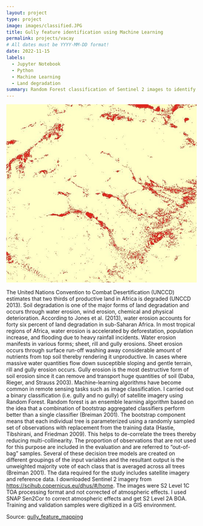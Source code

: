```yaml
---
layout: project
type: project
image: images/classified.JPG
title: Gully feature identification using Machine Learning
permalink: projects/vacay
# All dates must be YYYY-MM-DD format!
date: 2022-11-15
labels:
  - Jupyter Notebook
  - Python
  - Machine Learning
  - Land degradation
summary: Random Forest classification of Sentinel 2 images to identify gullies
---
```


<img class="ui medium right floated rounded image" src="../images/classified.JPG">

The United Nations Convention to Combat Desertification (UNCCD) estimates that two thirds of productive land in Africa is degraded (UNCCD 2013). Soil degradation is one of the major forms of land degradation and occurs through water erosion, wind erosion, chemical and physical deterioration. According to Jones et al. (2013), water erosion accounts for forty six percent of land degradation in sub-Saharan Africa. In most tropical regions of Africa, water erosion is accelerated by deforestation, population increase, and flooding due to heavy rainfall incidents. Water erosion manifests in various forms; sheet, rill and gully erosions. Sheet erosion occurs through surface run-off washing away considerable amount of nutrients from top soil thereby rendering it unproductive. In cases where massive water quantities flow down susceptible sloping and gentle terrain, rill and gully erosion occurs. Gully erosion is the most destructive form of soil erosion since it can remove and transport huge quantities of soil (Daba, Rieger, and Strauss 2003).
Machine-learning algorithms have become common in remote sensing tasks such as image classification. I carried out a binary classification (i.e. gully and no gully) of satellite imagery using Random Forest. Random forest is an ensemble learning algorithm based on the idea that a combination of bootstrap aggregated classifiers perform better than a single classifier (Breiman 2001). The bootstrap component means that each individual tree is parameterized using a randomly sampled set of observations with replacement from the training data (Hastie, Tibshirani, and Friedman 2009). This helps to de-correlate the trees thereby reducing multi-collinearity. The proportion of observations that are not used for this purpose are included in the evaluation and are referred to “out-of-bag” samples. Several of these decision tree models are created on different groupings of the input variables and the resultant output is the unweighted majority vote of each class that is averaged across all trees (Breiman 2001).
The data required for the study includes satellite imagery and reference data. I downloaded Sentinel 2 imagery from https://scihub.copernicus.eu/dhus/#/home. The images were S2 Level 1C TOA processing format and not corrected of atmospheric effects. I used SNAP Sen2Cor to correct atmospheric effects and get S2 Level 2A BOA. Training and validation samples were digitized in a GIS environment.

Source: <a href="https://github.com/japhethkimeu/gully_feature_mapping"><i class="large github icon"></i>gully_feature_mapping</a>

